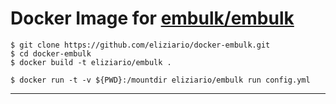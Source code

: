 Docker Image for [embulk/embulk](https://github.com/embulk/embulk)
====


```console
$ git clone https://github.com/eliziario/docker-embulk.git
$ cd docker-embulk
$ docker build -t eliziario/embulk .
```

```console
$ docker run -t -v ${PWD}:/mountdir eliziario/embulk run config.yml
```
----

